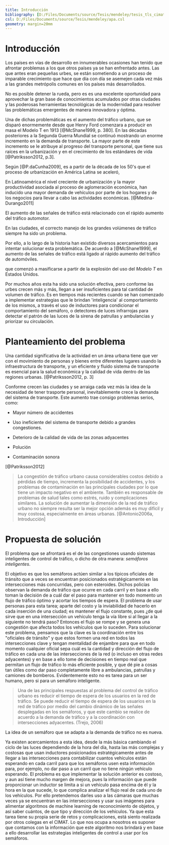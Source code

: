```yaml
---
title: Introducción
bibliography: [D:/Files/Documents/source/Tesis/mendeley/tesis_tls_cimat.bib]
csl: D:/Files/Documents/source/Tesis/mendeley/apa.csl
geometry: margin=20mm
---
```


# Introducción

Los países en vías de desarrollo en innumerables ocasiones han tenido que
afrontar problemas a los que otros países ya se han enfrentado antes. Las que
antes eran pequeñas urbes, se están sometiendo a un proceso de imparable
crecimiento que hace que día con día se asemejen cada vez más a las grandes
metrópolis comunes en los países más desarrollados. 

<!-- todo: buscar datos y cita de crecimiento de paises en vias de desarrollo -->

No es posible detener la rueda, pero es es una excelente oportunidad para
aprovechar la gran base de conocimientos acumulados por otras ciudades y las
poderosas herramientas tecnológicas de la modernidad para resolver las
problemáticas emergentes de manera innovadora y óptima.

Una de dichas problemáticas es el aumento del tráfico urbano, que se disparó
enormemente desde que Henry Ford comenzara a producir en masa el Modelo T en
1913 [@McShane1999, p. 380]. En las décadas posteriores a la Segunda Guerra
Mundial se continuó mostrando un enorme incremento en la demanda de transporte.
La mayor parte de este incremento se le atribuye al progreso del transporte
personal, que tiene sus raíces en la urbanización y en el crecimiento de los
estándares de vida [@Patriksson2012, p.3].

<!-- todo: buscar datos y cita de aumento de urbanizacion y estandares de vida en paises en vias de desarrollo, o mejor aun, de México-->


Según [@P.daCunha2009], es a partir de la década de los 50's que el proceso de
urbanización en América Latina se aceleró, 


En Latinoamérica el nivel creciente de urbanización y la mayor productividad
asociada al proceso de aglomeración económica, han inducido una mayor demanda de
vehículos por parte de los hogares y de los negocios para llevar a cabo las
actividades económicas. [@Medina-Durango2011]



El aumento de las señales de tráfico está relacionado con el rápido aumento del
tráfico automotor.


En las ciudades, el correcto manejo de los grandes volúmenes de tráfico siempre
ha sido un problema. 

Por ello, a lo largo de la historia han existido diversos
acercamientos para intentar solucionar esta problemática. 
De acuerdo a [@McShane1999], el aumento de las señales de tráfico está ligado al rápido aumento del tráfico de automóviles.

 que comenzó a masificarse a partir de la explosión
del uso del *Modelo T* en Estados Unidos. 

Por muchos años esta ha sido una
solución efectiva, pero conforme las urbes crecen más y más, llegan a ser
insuficientes para tal cantidad de volumen de tráfico. Es en tiempos más recientes cuando
se han comenzado a implementar estrategias que le brindan 'inteligencia' al
comportamiento de los mismos, a través el uso de inductores para condicionar el
comportamiento del semáforo, o detectores de luces infrarrojas para detectar el
patrón de las luces de la sirena de patrullas y ambulancias y priorizar su
circulación.

# Planteamiento del problema

Una cantidad significativa de la actividad en un área urbana tiene que ver con
el movimiento de personas y bienes entre diferentes lugares usando la
infraestructura de transporte, y un eficiente y fluido sistema de transporte es
esencial para la salud económica y la calidad de vida dentro de las regiones
urbanas. [@Patriksson2012, p. 3]

Conforme crecen las ciudades y se arraiga cada vez más la idea de la necesidad
de tener trasporte personal, inevitablemente crece la demanda del sistema de
transporte. Este aumento trae consigo problemas serios, como:

-   Mayor número de accidentes

-   Uso ineficiente del sistema de transporte debido a grandes congestiones.

-   Deterioro de la calidad de vida de las zonas adyacentes

-   Polución

-   Contaminación sonora

[@Patriksson2012]

> La congestión de tráfico urbano causa considerables costos debido a pérdidas de
> tiempo, incrementa la posibilidad de accidentes, y los problemas de
> contaminación en las principales ciudades por lo que tiene un impacto negativo
> en el ambiente. También es responsable de problemas de salud tales como estrés,
> ruido y complicaciones similares. La solución de aumentar la dimensión de la red
> de tráfico urbano no siempre resulta ser la mejor opción además es muy difícil y
> muy costosa, especialmente en áreas urbanas.
[@Antonio2006a, Introducción]

# Propuesta de solución

El problema que se afrontará es el de las congestiones usando sistemas
inteligentes de control de tráfico, o dicho de otra manera: *semáforos
inteligentes*.

El objetivo es que los semáforos actúen similar a los típicos oficiales de
tránsito que a veces se encuentran posicionados estratégicamente en las
intersecciones más concurridas, pero con esteroides. Dichos policías observan la
demanda de tráfico que ocurre en cada carril y en base a ello toman la decisión
de a cuál dar el paso para mantener en todo momento un flujo de tráfico óptimo y
acortar los tiempos de espera. El problema de usar personas para esta tarea;
aparte del costo y la inviabilidad de hacerlo en cada inserción de una ciudad;
es mantener el flujo constante, pues ¿de qué sirve que en una intersección un
vehículo tenga la vía libre si al llegar a la siguiente no tendrá paso? Entonces
el flujo se rompe y se genera una congestión que afecta todos los vehículos que
lo suceden. Para solucionar este problema, pensamos que la clave es la
coordinación entre los "oficiales de tránsito" y que estos formen una red en
todos las intersecciones clave y tengan mentalidad de enjambre para que en todo
momento cualquier oficial sepa cuál es la cantidad y dirección del flujo de
tráfico en cada una de las intersecciones de la red (o incluso en otras redes
adyacentes) y en base a ello tome de decisiones en tiempo real que permitan un
flujo de tráfico lo más eficiente posible, y que dé pie a cosas tan útiles como
dar paso completamente libre a ambulancias, patrullas y camiones de bomberos.
Evidentemente esto no es tarea para un ser humano, pero si para un semáforo
inteligente.

>   Una de las principales respuestas al problema del control de tráfico urbano
>   es reducir el tiempo de espera de los usuarios en la red de tráfico. Se
>   puede reducir el tiempo de espera de los usuarios en la red de tráfico por
>   medio del cambio dinámico de las señales desplegadas en los semáforos, y que
>   este cambio se realice de acuerdo a la demanda de tráfico y a la
>   coordinación con intersecciones adyacentes. (Trejo, 2006)

La idea de un semáforo que se adapta a la demanda de tráfico no es nueva. 
<!-- todo: agregar referencias y otros acercamientos con redes de Petri y trabajos similares-->
Ya existen acercamientos a esta idea, desde la más básica cambiando el ciclo de las luces dependiendo de la hora del día, hasta las más complejas y costosas que usan inductores posicionados estratégicamente antes de llegar a las intersecciones para contabilizar cuantos vehículos están esperando en cada carril para que los semáforos usen esta información para, por ejemplo, no dar paso a un carril que no tiene ningún vehículo esperando. El problema es que implementar la solución anterior es costoso, y aun así tiene mucho margen de mejora, pues la información que puede proporcionar un inductor se limita a si un vehículo pasa encima de él y la hora en la que sucede, lo que complica analizar el flujo real de cada uno de los vehículos. Por ello pretendemos darles uso a las cámaras que muchas veces ya se encuentran en las intersecciones y usar sus imágenes para alimentar algoritmos de machine learning de reconocimiento de objetos, y así saber cuántos, de que tipo y dirección de los vehículos. Ya que esta tarea tiene su propia serie de retos y complicaciones, está siento realizada por otros colegas en el CIMAT. Lo que nos ocupa a nosotros es suponer que contamos con la información que este algoritmo nos brindará y en base a ello desarrollar las estrategias inteligentes de control a usar por los semáforos.
